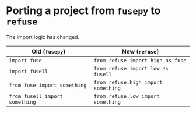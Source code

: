 # Porting a project from `fusepy` to `refuse`

The import logic has changed.

| Old (`fusepy`) | New (`refuse`) |
| --- | --- |
| `import fuse` | `from refuse import high as fuse` |
| `import fusell` | `from refuse import low as fusell` |
| `from fuse import something` | `from refuse.high import something` |
| `from fusell import something` | `from refuse.low import something` |
